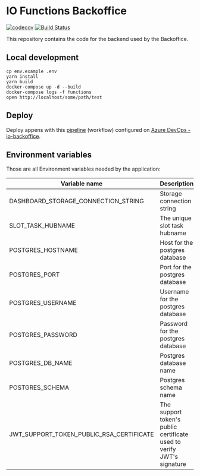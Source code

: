 # IO Functions Backoffice

[![codecov](https://codecov.io/gh/pagopa/io-functions-backoffice/branch/master/graph/badge.svg)](https://codecov.io/gh/pagopa/io-functions-backoffice)
[![Build Status](https://dev.azure.com/pagopa-io/io-backoffice/_apis/build/status/pagopa.io-backoffice-backend?branchName=master)](https://dev.azure.com/pagopa-io/io-backoffice/_build/latest?definitionId=37&branchName=master)

This repository contains the code for the backend used by the Backoffice.

## Local development

```shell
cp env.example .env
yarn install
yarn build
docker-compose up -d --build
docker-compose logs -f functions
open http://localhost/some/path/test
```

## Deploy

Deploy appens with this [pipeline](./azure-pipelines.yml)
(workflow) configured on [Azure DevOps - io-backoffice](https://dev.azure.com/pagopa-io/io-backoffice).

## Environment variables

Those are all Environment variables needed by the application:

| Variable name                            | Description                                                                       | type   |
|------------------------------------------|-----------------------------------------------------------------------------------|--------|
| DASHBOARD_STORAGE_CONNECTION_STRING      | Storage connection string                                                         | string |
| SLOT_TASK_HUBNAME                        | The unique slot task hubname                                                      | string |
| POSTGRES_HOSTNAME                        | Host for the postgres database                                                    | string |
| POSTGRES_PORT                            | Port for the postgres database                                                    | number |
| POSTGRES_USERNAME                        | Username for the postgres database                                                | string |
| POSTGRES_PASSWORD                        | Password for the postgres database                                                | string |
| POSTGRES_DB_NAME                         | Postgres database name                                                            | string |
| POSTGRES_SCHEMA                          | Postgres schema name                                                              | string |
| JWT_SUPPORT_TOKEN_PUBLIC_RSA_CERTIFICATE | The support token's public certificate used to verify JWT's signature             | string |
